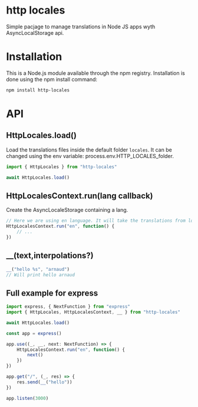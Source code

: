 # http locales

Simple pacjage to manage translations in Node JS apps wyth AsyncLocalStorage api. 

# Installation 

This is a Node.js module available through the npm registry. Installation is done using the npm install command:

```sh
npm install http-locales
```

# API 

## HttpLocales.load()

Load the translations files inside the default folder `locales`. It can be changed using the env variable: process.env.HTTP_LOCALES_folder.

```js
import { HttpLocales } from "http-locales" 

await HttpLocales.load()
```

## HttpLocalesContext.run(lang  callback)

Create the AsyncLocaleStorage containing a lang. 

```js
// Here we are using en language. It will take the translations from locales/en.json.  
HttpLocalesContext.run("en", function() {
    // ... 
})
```

## __(text,interpolations?)
```js
__("hello %s", "arnaud")
// Will print hello arnaud
```

## Full example for express 

```js
import express, { NextFunction } from "express"
import { HttpLocales, HttpLocalesContext, __ } from "http-locales"

await HttpLocales.load()

const app = express()

app.use((_, __, next: NextFunction) => {
	HttpLocalesContext.run("en", function() {
		next()
	})
})

app.get("/", (_, res) => {
	res.send(__("hello"))
})

app.listen(3000)
```
